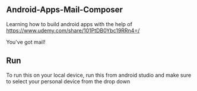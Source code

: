 ## Android-Apps-Mail-Composer
Learning how to build android apps with the help of https://www.udemy.com/share/101PtDB0Ybc19RRn4=/

You've got mail!

## Run
To run this on your local device, run this from android studio and make sure to select your personal device from the drop down
